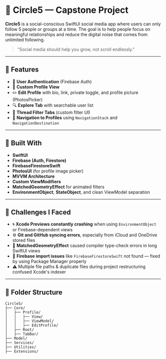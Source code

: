 # 📱 Circle5 — Capstone Project

**Circle5** is a social-conscious SwiftUI social media app where users can only follow 5 people or groups at a time. The goal is to help people focus on meaningful relationships and reduce the digital noise that comes from unlimited following.

> “Social media should help you grow, not scroll endlessly.”

---

## 🚀 Features

- 🔐 **User Authentication** (Firebase Auth)
- 👤 **Custom Profile View**
- ✏️ **Edit Profile** with bio, link, private toggle, and profile picture (PhotosPicker)
- 🔍 **Explore Tab** with searchable user list
- 🧵 **Thread Filter Tabs** (custom filter UI)
- 💬 **Navigation to Profiles** using `NavigationStack` and `NavigationDestination`

---

## 🧰 Built With

- **SwiftUI**
- **Firebase (Auth, Firestore)**
- **FirebaseFirestoreSwift**
- **PhotosUI** (for profile image picker)
- **MVVM Architecture**
- **Custom ViewModifiers**
- **MatchedGeometryEffect** for animated filters
- **EnvironmentObject**, **StateObject**, and clean ViewModel separation

---

## 🧠 Challenges I Faced

- 🌀 **Xcode Previews constantly crashing** when using `EnvironmentObject` or Firebase-dependent views
- ⚙️ **Git and GitHub syncing errors**, especially from iCloud and OneDrive stored files
- 🧵 **MatchedGeometryEffect** caused compiler type-check errors in long SwiftUI views
- 🔄 **Firebase import issues** like `FirebaseFirestoreSwift` not found — fixed by using Package Manager properly
- ⚠️ Multiple file paths & duplicate files during project restructuring confused Xcode's indexer

---

## 📂 Folder Structure

```plaintext
Circle5/
├── Core/
│   ├── Profile/
│   │   ├── View/
│   │   ├── ViewModel/
│   │   ├── EditProfile/
│   ├── Root/
│   ├── TabBar/
├── Model/
├── Services/
├── Utilities/
├── Extensions/
